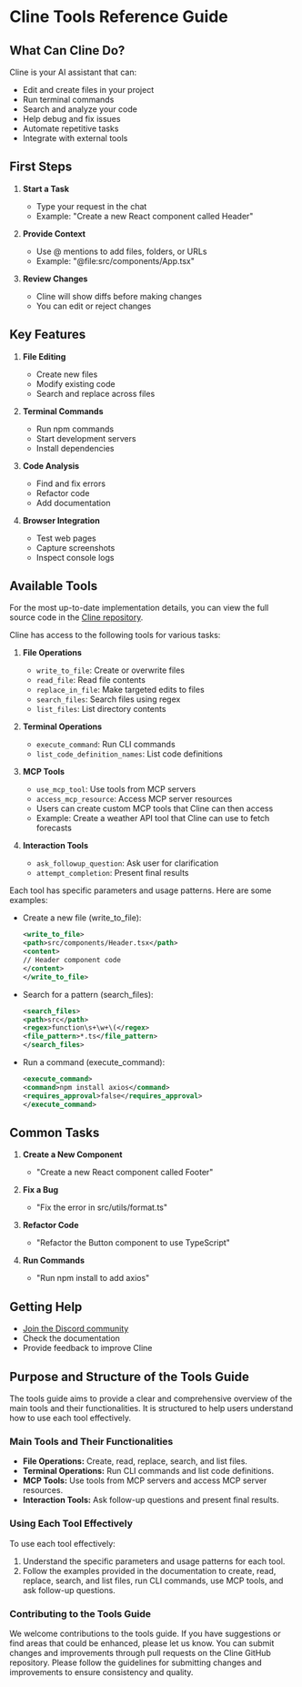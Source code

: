 # Cline Tools Reference Guide

## What Can Cline Do?

Cline is your AI assistant that can:

-   Edit and create files in your project
-   Run terminal commands
-   Search and analyze your code
-   Help debug and fix issues
-   Automate repetitive tasks
-   Integrate with external tools

## First Steps

1. **Start a Task**

    - Type your request in the chat
    - Example: "Create a new React component called Header"

2. **Provide Context**

    - Use @ mentions to add files, folders, or URLs
    - Example: "@file:src/components/App.tsx"

3. **Review Changes**
    - Cline will show diffs before making changes
    - You can edit or reject changes

## Key Features

1. **File Editing**

    - Create new files
    - Modify existing code
    - Search and replace across files

2. **Terminal Commands**

    - Run npm commands
    - Start development servers
    - Install dependencies

3. **Code Analysis**

    - Find and fix errors
    - Refactor code
    - Add documentation

4. **Browser Integration**
    - Test web pages
    - Capture screenshots
    - Inspect console logs

## Available Tools

For the most up-to-date implementation details, you can view the full source code in the [Cline repository](https://github.com/cline/cline/blob/main/src/core/Cline.ts).

Cline has access to the following tools for various tasks:

1. **File Operations**

    - `write_to_file`: Create or overwrite files
    - `read_file`: Read file contents
    - `replace_in_file`: Make targeted edits to files
    - `search_files`: Search files using regex
    - `list_files`: List directory contents

2. **Terminal Operations**

    - `execute_command`: Run CLI commands
    - `list_code_definition_names`: List code definitions

3. **MCP Tools**

    - `use_mcp_tool`: Use tools from MCP servers
    - `access_mcp_resource`: Access MCP server resources
    - Users can create custom MCP tools that Cline can then access
    - Example: Create a weather API tool that Cline can use to fetch forecasts

4. **Interaction Tools**
    - `ask_followup_question`: Ask user for clarification
    - `attempt_completion`: Present final results

Each tool has specific parameters and usage patterns. Here are some examples:

-   Create a new file (write_to_file):

    ```xml
    <write_to_file>
    <path>src/components/Header.tsx</path>
    <content>
    // Header component code
    </content>
    </write_to_file>
    ```

-   Search for a pattern (search_files):

    ```xml
    <search_files>
    <path>src</path>
    <regex>function\s+\w+\(</regex>
    <file_pattern>*.ts</file_pattern>
    </search_files>
    ```

-   Run a command (execute_command):
    ```xml
    <execute_command>
    <command>npm install axios</command>
    <requires_approval>false</requires_approval>
    </execute_command>
    ```

## Common Tasks

1. **Create a New Component**

    - "Create a new React component called Footer"

2. **Fix a Bug**

    - "Fix the error in src/utils/format.ts"

3. **Refactor Code**

    - "Refactor the Button component to use TypeScript"

4. **Run Commands**
    - "Run npm install to add axios"

## Getting Help

-   [Join the Discord community](https://discord.gg/cline)
-   Check the documentation
-   Provide feedback to improve Cline

## Purpose and Structure of the Tools Guide

The tools guide aims to provide a clear and comprehensive overview of the main tools and their functionalities. It is structured to help users understand how to use each tool effectively.

### Main Tools and Their Functionalities

- **File Operations:** Create, read, replace, search, and list files.
- **Terminal Operations:** Run CLI commands and list code definitions.
- **MCP Tools:** Use tools from MCP servers and access MCP server resources.
- **Interaction Tools:** Ask follow-up questions and present final results.

### Using Each Tool Effectively

To use each tool effectively:
1. Understand the specific parameters and usage patterns for each tool.
2. Follow the examples provided in the documentation to create, read, replace, search, and list files, run CLI commands, use MCP tools, and ask follow-up questions.

### Contributing to the Tools Guide

We welcome contributions to the tools guide. If you have suggestions or find areas that could be enhanced, please let us know. You can submit changes and improvements through pull requests on the Cline GitHub repository. Please follow the guidelines for submitting changes and improvements to ensure consistency and quality.
